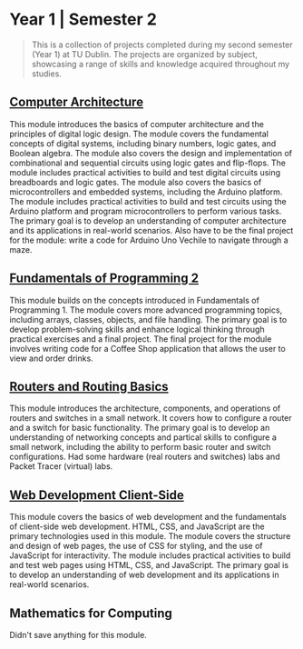 # Year 1 | Semester 2

> This is a collection of projects completed during my second semester (Year 1) at TU Dublin. The projects are organized by subject, showcasing a range of skills and knowledge acquired throughout my studies.

## [Computer Architecture](Computer%20Achitecture)

This module introduces the basics of computer architecture and the principles of digital logic design. The module covers the fundamental concepts of digital systems, including binary numbers, logic gates, and Boolean algebra. The module also covers the design and implementation of combinational and sequential circuits using logic gates and flip-flops. The module includes practical activities to build and test digital circuits using breadboards and logic gates. The module also covers the basics of microcontrollers and embedded systems, including the Arduino platform. The module includes practical activities to build and test circuits using the Arduino platform and program microcontrollers to perform various tasks. The primary goal is to develop an understanding of computer architecture and its applications in real-world scenarios. Also have to be the final project for the module: write a code for Arduino Uno Vechile to navigate through a maze.

## [Fundamentals of Programming 2](Fundamentals%20of%20Programming%202)

This module builds on the concepts introduced in Fundamentals of Programming 1. The module covers more advanced programming topics, including arrays, classes, objects, and file handling. The primary goal is to develop problem-solving skills and enhance logical thinking through practical exercises and a final project. The final project for the module involves writing code for a Coffee Shop application that allows the user to view and order drinks.

## [Routers and Routing Basics](Routers%20and%20Routing%20Basics)

This module introduces the architecture, components, and operations of routers and switches in a small network. It covers how to configure a router and a switch for basic functionality. The primary goal is to develop an understanding of networking concepts and partical skills to configure a small network, including the ability to perform basic router and switch configurations. Had some hardware (real routers and switches) labs and Packet Tracer (virtual) labs.

## [Web Development Client-Side](Web%20Development%20Client-Side)

This module covers the basics of web development and the fundamentals of client-side web development. HTML, CSS, and JavaScript are the primary technologies used in this module. The module covers the structure and design of web pages, the use of CSS for styling, and the use of JavaScript for interactivity. The module includes practical activities to build and test web pages using HTML, CSS, and JavaScript. The primary goal is to develop an understanding of web development and its applications in real-world scenarios.

## Mathematics for Computing

Didn't save anything for this module.
